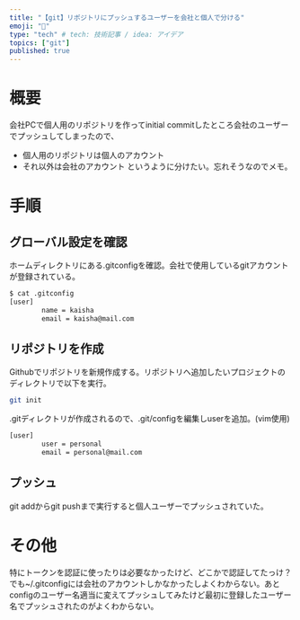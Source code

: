 ```yaml
---
title: "【git】リポジトリにプッシュするユーザーを会社と個人で分ける"
emoji: "🦔"
type: "tech" # tech: 技術記事 / idea: アイデア
topics: ["git"]
published: true
---
```


# 概要
会社PCで個人用のリポジトリを作ってinitial commitしたところ会社のユーザーでプッシュしてしまったので、
- 個人用のリポジトリは個人のアカウント
- それ以外は会社のアカウント
というように分けたい。忘れそうなのでメモ。

# 手順
## グローバル設定を確認
ホームディレクトリにある.gitconfigを確認。会社で使用しているgitアカウントが登録されている。
```bash
$ cat .gitconfig
[user]
        name = kaisha
        email = kaisha@mail.com
```

## リポジトリを作成
Githubでリポジトリを新規作成する。リポジトリへ追加したいプロジェクトのディレクトリで以下を実行。
```bash
git init
```
.gitディレクトリが作成されるので、.git/configを編集しuserを追加。(vim使用)
```bash
[user]
        user = personal
        email = personal@mail.com
```

## プッシュ
git addからgit pushまで実行すると個人ユーザーでプッシュされていた。

# その他
特にトークンを認証に使ったりは必要なかったけど、どこかで認証してたっけ？でも~/.gitconfigには会社のアカウントしかなかったしよくわからない。あとconfigのユーザー名適当に変えてプッシュしてみたけど最初に登録したユーザー名でプッシュされたのがよくわからない。
